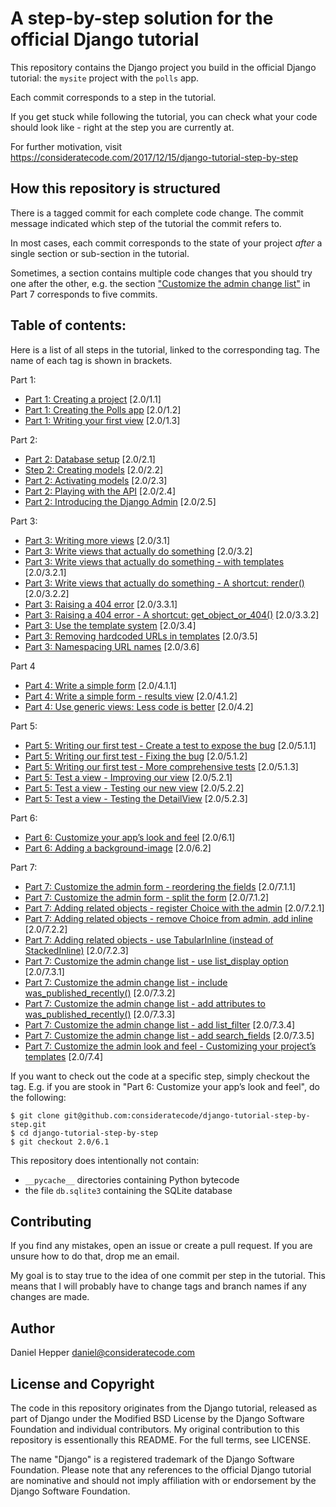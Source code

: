 A step-by-step solution for the official Django tutorial
========================================================
This repository contains the Django project you build in the official
Django tutorial: the `mysite` project with the `polls` app.

Each commit corresponds to a step in the tutorial.

If you get stuck while following the tutorial, you can check what your
code should look like - right at the step you are currently at.

For further motivation, visit https://consideratecode.com/2017/12/15/django-tutorial-step-by-step

How this repository is structured
---------------------------------
There is a tagged commit for each complete code change. The commit message
indicated which step of the tutorial the commit refers to.

In most cases, each commit corresponds to the state of your project *after* a
single section or sub-section in the tutorial.

Sometimes, a section contains multiple code changes that you should try one
after the other, e.g. the section ["Customize the admin change list"](https://docs.djangoproject.com/en/2.0/intro/tutorial07/#customize-the-admin-change-list) in Part 7
corresponds to five commits.

Table of contents:
------------------
Here is a list of all steps in the tutorial, linked to the corresponding tag. The name of each tag is shown in brackets.

Part 1:
* [Part 1: Creating a project](https://github.com/consideratecode/django-tutorial-step-by-step/tree/2.0/1.1) [2.0/1.1]
* [Part 1: Creating the Polls app](https://github.com/consideratecode/django-tutorial-step-by-step/tree/2.0/1.2) [2.0/1.2]
* [Part 1: Writing your first view](https://github.com/consideratecode/django-tutorial-step-by-step/tree/2.0/1.3) [2.0/1.3]

Part 2:
* [Part 2: Database setup](https://github.com/consideratecode/django-tutorial-step-by-step/tree/2.0/2.1) [2.0/2.1]
* [Step 2: Creating models](https://github.com/consideratecode/django-tutorial-step-by-step/tree/2.0/2.2) [2.0/2.2]
* [Part 2: Activating models](https://github.com/consideratecode/django-tutorial-step-by-step/tree/2.0/2.3) [2.0/2.3]
* [Part 2: Playing with the API](https://github.com/consideratecode/django-tutorial-step-by-step/tree/2.0/2.4) [2.0/2.4]
* [Part 2: Introducing the Django Admin](https://github.com/consideratecode/django-tutorial-step-by-step/tree/2.0/2.5) [2.0/2.5]

Part 3:
* [Part 3: Writing more views](https://github.com/consideratecode/django-tutorial-step-by-step/tree/2.0/3.1) [2.0/3.1]
* [Part 3: Write views that actually do something](https://github.com/consideratecode/django-tutorial-step-by-step/tree/2.0/3.2) [2.0/3.2]
* [Part 3: Write views that actually do something - with templates](https://github.com/consideratecode/django-tutorial-step-by-step/tree/2.0/3.2.1) [2.0/3.2.1]
* [Part 3: Write views that actually do something - A shortcut: render()](https://github.com/consideratecode/django-tutorial-step-by-step/tree/2.0/3.2.2) [2.0/3.2.2]
* [Part 3: Raising a 404 error](https://github.com/consideratecode/django-tutorial-step-by-step/tree/2.0/3.3.1) [2.0/3.3.1]
* [Part 3: Raising a 404 error - A shortcut: get_object_or_404()](https://github.com/consideratecode/django-tutorial-step-by-step/tree/2.0/3.3.2) [2.0/3.3.2]
* [Part 3: Use the template system](https://github.com/consideratecode/django-tutorial-step-by-step/tree/2.0/3.4) [2.0/3.4]
* [Part 3: Removing hardcoded URLs in templates](https://github.com/consideratecode/django-tutorial-step-by-step/tree/2.0/3.5) [2.0/3.5]
* [Part 3: Namespacing URL names](https://github.com/consideratecode/django-tutorial-step-by-step/tree/2.0/3.6) [2.0/3.6]

Part 4
* [Part 4: Write a simple form](https://github.com/consideratecode/django-tutorial-step-by-step/tree/2.0/4.1.1) [2.0/4.1.1]
* [Part 4: Write a simple form - results view](https://github.com/consideratecode/django-tutorial-step-by-step/tree/2.0/4.1.2) [2.0/4.1.2]
* [Part 4: Use generic views: Less code is better](https://github.com/consideratecode/django-tutorial-step-by-step/tree/2.0/4.2) [2.0/4.2]

Part 5:
* [Part 5: Writing our first test - Create a test to expose the bug](https://github.com/consideratecode/django-tutorial-step-by-step/tree/2.0/5.1.1) [2.0/5.1.1]
* [Part 5: Writing our first test - Fixing the bug](https://github.com/consideratecode/django-tutorial-step-by-step/tree/2.0/5.1.2) [2.0/5.1.2]
* [Part 5: Writing our first test - More comprehensive tests](https://github.com/consideratecode/django-tutorial-step-by-step/tree/2.0/5.1.3) [2.0/5.1.3]
* [Part 5: Test a view - Improving our view](https://github.com/consideratecode/django-tutorial-step-by-step/tree/2.0/5.2.1) [2.0/5.2.1]
* [Part 5: Test a view - Testing our new view](https://github.com/consideratecode/django-tutorial-step-by-step/tree/2.0/5.2.2) [2.0/5.2.2]
* [Part 5: Test a view - Testing the DetailView](https://github.com/consideratecode/django-tutorial-step-by-step/tree/2.0/5.2.3) [2.0/5.2.3]

Part 6:
* [Part 6: Customize your app’s look and feel](https://github.com/consideratecode/django-tutorial-step-by-step/tree/2.0/6.1) [2.0/6.1]
* [Part 6: Adding a background-image](https://github.com/consideratecode/django-tutorial-step-by-step/tree/2.0/6.2) [2.0/6.2]

Part 7:
* [Part 7: Customize the admin form - reordering the fields](https://github.com/consideratecode/django-tutorial-step-by-step/tree/2.0/7.1.1) [2.0/7.1.1]
* [Part 7: Customize the admin form - split the form](https://github.com/consideratecode/django-tutorial-step-by-step/tree/2.0/7.1.2) [2.0/7.1.2]
* [Part 7: Adding related objects - register Choice with the admin](https://github.com/consideratecode/django-tutorial-step-by-step/tree/2.0/7.2.1) [2.0/7.2.1]
* [Part 7: Adding related objects - remove Choice from admin, add inline](https://github.com/consideratecode/django-tutorial-step-by-step/tree/2.0/7.2.2) [2.0/7.2.2]
* [Part 7: Adding related objects - use TabularInline (instead of StackedInline)](https://github.com/consideratecode/django-tutorial-step-by-step/tree/2.0/7.2.3) [2.0/7.2.3]
* [Part 7: Customize the admin change list - use list_display option](https://github.com/consideratecode/django-tutorial-step-by-step/tree/2.0/7.3.1) [2.0/7.3.1]
* [Part 7: Customize the admin change list - include was_published_recently()](https://github.com/consideratecode/django-tutorial-step-by-step/tree/2.0/7.3.2) [2.0/7.3.2]
* [Part 7: Customize the admin change list - add attributes to was_published_recently()](https://github.com/consideratecode/django-tutorial-step-by-step/tree/2.0/7.3.3) [2.0/7.3.3]
* [Part 7: Customize the admin change list - add list_filter](https://github.com/consideratecode/django-tutorial-step-by-step/tree/2.0/7.3.4) [2.0/7.3.4]
* [Part 7: Customize the admin change list - add search_fields](https://github.com/consideratecode/django-tutorial-step-by-step/tree/2.0/7.3.5) [2.0/7.3.5]
* [Part 7: Customize the admin look and feel - Customizing your project’s templates](https://github.com/consideratecode/django-tutorial-step-by-step/tree/2.0/7.4) [2.0/7.4]

If you want to check out the code at a specific step, simply checkout the tag.
E.g. if you are stook in "Part 6: Customize your app’s look and feel", do the
following:

    $ git clone git@github.com:consideratecode/django-tutorial-step-by-step.git
    $ cd django-tutorial-step-by-step
    $ git checkout 2.0/6.1

This repository does intentionally not contain:

* `__pycache__` directories containing Python bytecode
* the file `db.sqlite3` containing the SQLite database



Contributing
------------
If you find any mistakes, open an issue or create a pull request. If you are
unsure how to do that, drop me an email.

My goal is to stay true to the idea of one commit per step in the tutorial.
This means that I will probably have to change tags and branch names if
any changes are made.


Author
------
Daniel Hepper <daniel@consideratecode.com>


License and Copyright
---------------------
The code in this repository originates from the Django tutorial, released
as part of Django under the Modified BSD License by the Django Software
Foundation and individual contributors. My original contribution to this
repository is essentionally this README. For the full terms, see LICENSE.

The name "Django" is a registered trademark of the Django Software Foundation.
Please note that any references to the official Django tutorial
are nominative and should not imply affiliation with or endorsement by the
Django Software Foundation.
